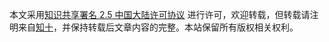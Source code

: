 本文采用[知识共享署名 2.5 中国大陆许可协议](https://creativecommons.org/licenses/by/2.5/cn/) 进行许可，欢迎转载，但转载请注明来自[知十](https://sharonlucong.github.io/acgKnowledge)，并保持转载后文章内容的完整。本站保留所有版权相关权利。